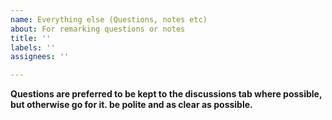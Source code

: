 ```yaml
---
name: Everything else (Questions, notes etc)
about: For remarking questions or notes
title: ''
labels: ''
assignees: ''

---
```


**Questions are preferred to be kept to the discussions tab where possible, but otherwise go for it. be polite and as clear as possible.**
